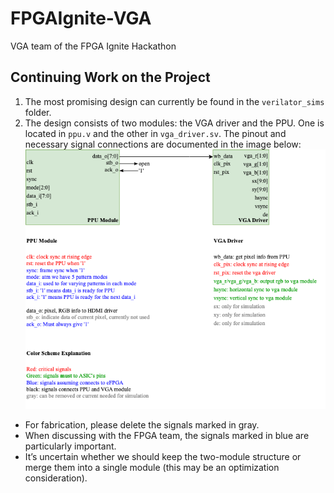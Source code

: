 # FPGAIgnite-VGA
VGA team of the FPGA Ignite Hackathon

## Continuing Work on the Project
1. The most promising design can currently be found in the `verilator_sims` folder.
2. The design consists of two modules: the VGA driver and the PPU. One is located in `ppu.v` and the other in `vga_driver.sv`. The pinout and necessary signal connections are documented in the image below:
   ![alt text](ppu.png)

- For fabrication, please delete the signals marked in gray.
- When discussing with the FPGA team, the signals marked in blue are particularly important.
- It’s uncertain whether we should keep the two-module structure or merge them into a single module (this may be an optimization consideration).
